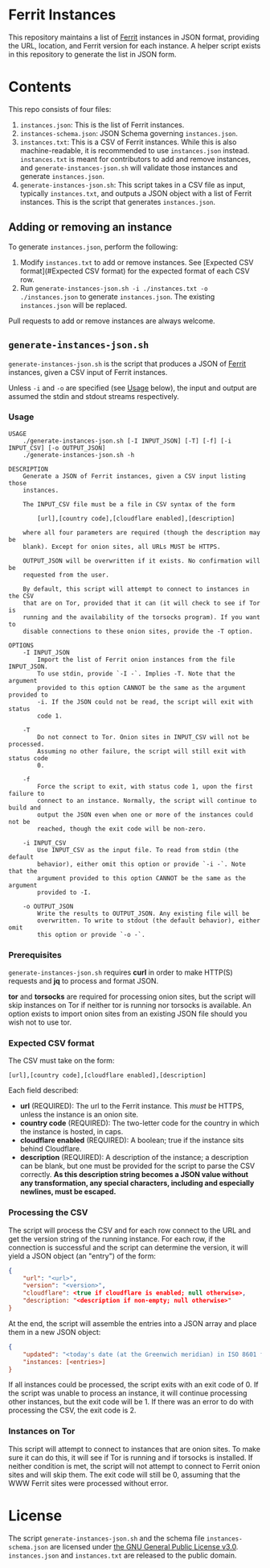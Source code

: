 # Ferrit Instances

This repository maintains a list of [Ferrit](https://github.com/ferritreader/ferrit) instances in JSON format, providing the URL, location, and Ferrit version for each instance. A helper script exists in this repository to generate the list in JSON form.

# Contents

This repo consists of four files:

1. `instances.json`: This is the list of Ferrit instances.
1. `instances-schema.json`: JSON Schema governing `instances.json`.
1. `instances.txt`: This is a CSV of Ferrit instances. While this is also machine-readable, it is recommended to use `instances.json` instead. `instances.txt` is meant for contributors to add and remove instances, and `generate-instances-json.sh` will validate those instances and generate `instances.json`.
1. `generate-instances-json.sh`: This script takes in a CSV file as input, typically `instances.txt`, and outputs a JSON object with a list of Ferrit instances. This is the script that generates `instances.json`.

## Adding or removing an instance

To generate `instances.json`, perform the following:

1. Modify `instances.txt` to add or remove instances. See [Expected CSV format](#Expected CSV format) for the expected format of each CSV row.
1. Run `generate-instances-json.sh -i ./instances.txt -o ./instances.json` to generate `instances.json`. The existing `instances.json` will be replaced.

Pull requests to add or remove instances are always welcome.

## `generate-instances-json.sh`

`generate-instances-json.sh` is the script that produces a JSON of [Ferrit](https://github.com/ferritreader/ferrit) instances, given a CSV input of Ferrit instances.

Unless `-i` and `-o` are specified (see [Usage](#Usage) below), the input and output are assumed the stdin and stdout streams respectively.

### Usage

```
USAGE
    ./generate-instances-json.sh [-I INPUT_JSON] [-T] [-f] [-i INPUT_CSV] [-o OUTPUT_JSON]
    ./generate-instances-json.sh -h

DESCRIPTION
    Generate a JSON of Ferrit instances, given a CSV input listing those
    instances.

    The INPUT_CSV file must be a file in CSV syntax of the form

        [url],[country code],[cloudflare enabled],[description]

    where all four parameters are required (though the description may be
    blank). Except for onion sites, all URLs MUST be HTTPS.

    OUTPUT_JSON will be overwritten if it exists. No confirmation will be
    requested from the user.

    By default, this script will attempt to connect to instances in the CSV
    that are on Tor, provided that it can (it will check to see if Tor is
    running and the availability of the torsocks program). If you want to
    disable connections to these onion sites, provide the -T option.

OPTIONS
    -I INPUT_JSON
        Import the list of Ferrit onion instances from the file INPUT_JSON.
        To use stdin, provide `-I -`. Implies -T. Note that the argument
        provided to this option CANNOT be the same as the argument provided to
        -i. If the JSON could not be read, the script will exit with status
        code 1.

    -T
        Do not connect to Tor. Onion sites in INPUT_CSV will not be processed.
        Assuming no other failure, the script will still exit with status code
        0.

    -f
        Force the script to exit, with status code 1, upon the first failure to
        connect to an instance. Normally, the script will continue to build and
        output the JSON even when one or more of the instances could not be
        reached, though the exit code will be non-zero.

    -i INPUT_CSV
        Use INPUT_CSV as the input file. To read from stdin (the default
        behavior), either omit this option or provide `-i -`. Note that the
        argument provided to this option CANNOT be the same as the argument
        provided to -I.

    -o OUTPUT_JSON
        Write the results to OUTPUT_JSON. Any existing file will be
        overwritten. To write to stdout (the default behavior), either omit
        this option or provide `-o -`.
```

### Prerequisites

`generate-instances-json.sh` requires **curl** in order to make HTTP(S) requests and **jq** to process and format JSON.

**tor** and **torsocks** are required for processing onion sites, but the script will skip instances on Tor if neither tor is running nor torsocks is available. An option exists to import onion sites from an existing JSON file should you wish not to use tor.

### Expected CSV format

The CSV must take on the form:

```
[url],[country code],[cloudflare enabled],[description]
```

Each field described:
- **url** (REQUIRED): The url to the Ferrit instance. This _must_ be HTTPS, unless the instance is an onion site.
- **country code** (REQUIRED): The two-letter code for the country in which the instance is hosted, in caps.
- **cloudflare enabled** (REQUIRED): A boolean; true if the instance sits behind Cloudflare.
- **description** (REQUIRED): A description of the instance; a description can be blank, but one must be provided for the script to parse the CSV correctly. **As this description string becomes a JSON value without any transformation, any special characters, including and especially newlines, must be escaped.**

### Processing the CSV

The script will process the CSV and for each row connect to the URL and get the version string of the running instance. For each row, if the connection is successful and the script can determine the version, it will yield a JSON object (an "entry") of the form:

```json
{
    "url": "<url>",
    "version": "<version>",
    "cloudflare": <true if cloudflare is enabled; null otherwise>,
    "description: "<description if non-empty; null otherwise>"
}
```

At the end, the script will assemble the entries into a JSON array and place them in a new JSON object:

```json
{
    "updated": "<today's date (at the Greenwich meridian) in ISO 8601 format>",
    "instances: [<entries>]
}
```

If all instances could be processed, the script exits with an exit code of 0. If the script was unable to process an instance, it will continue processing other instances, but the exit code will be 1. If there was an error to do with processing the CSV, the exit code is 2.

### Instances on Tor

This script will attempt to connect to instances that are onion sites. To make sure it can do this, it will see if Tor is running and if torsocks is installed. If neither condition is met, the script will not attempt to connect to Ferrit onion sites and will skip them. The exit code will still be 0, assuming that the WWW Ferrit sites were processed without error.

# License

The script `generate-instances-json.sh` and the schema file `instances-schema.json` are licensed under [the GNU General Public License v3.0](https://www.gnu.org/licenses/gpl-3.0.en.html). `instances.json` and `instances.txt` are released to the public domain.
